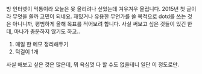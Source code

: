 방 인터넷이 먹통이라 오늘은 못 올리려나 싶었는데 겨우겨우 올립니다. 2015년 첫 글이라 무엇을 쓸까
고민이 되네요. 재밌거나 유용한 무언가를 쓸 목적으로 dotd를 쓰는 것은 아니니까, 평범하게 올해 목표를
적어보려 합니다. 사실 써보고 싶은 것들이 있긴 한데, 마나가 충분하지 않기도 하고..

1. 매일 한 메모 정리해두기
2. 턱걸이 1개

사실 해보고 싶은 것은 많은데, 뭐 욕심껏 다 할 수도 없을테니 일단 이 정도로만.
